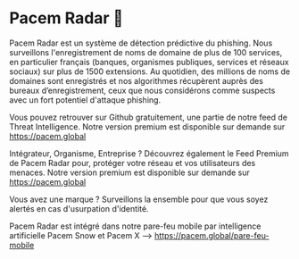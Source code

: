 # Pacem Radar 📡

Pacem Radar est un système de détection prédictive du phishing. Nous surveillons l'enregistrement de noms de domaine de plus de 100 services, en particulier français (banques, organismes publiques, services et réseaux sociaux) sur plus de 1500 extensions.
Au quotidien, des millions de noms de domaines sont enregistrés et nos algorithmes récupèrent auprès des bureaux d’enregistrement, ceux que nous considérons comme suspects avec un fort potentiel d'attaque phishing.

Vous pouvez retrouver sur Github gratuitement, une partie de notre feed de Threat Intelligence. Notre version premium est disponible sur demande sur https://pacem.global

Intégrateur, Organisme, Entreprise ? Découvrez également le Feed Premium de Pacem Radar pour, protéger votre réseau et vos utilisateurs des menaces. Notre version premium est disponible sur demande sur https://pacem.global

Vous avez une marque ? Surveillons la ensemble pour que vous soyez alertés en cas d'usurpation d'identité.



Pacem Radar est intégré dans notre pare-feu mobile par intelligence artificielle Pacem Snow et Pacem X --> https://pacem.global/pare-feu-mobile

